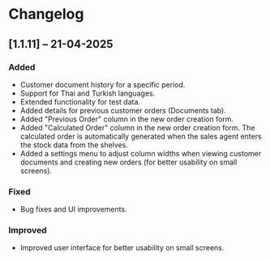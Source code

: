 # Changelog

## [1.1.11] – 21-04-2025

### Added
- Customer document history for a specific period.
- Support for Thai and Turkish languages.
- Extended functionality for test data.
- Added details for previous customer orders (Documents tab).
- Added "Previous Order" column in the new order creation form.
- Added "Calculated Order" column in the new order creation form. The calculated order is automatically generated when the sales agent enters the stock data from the shelves.
- Added a settings menu to adjust column widths when viewing customer documents and creating new orders (for better usability on small screens).

### Fixed
- Bug fixes and UI improvements.

### Improved
- Improved user interface for better usability on small screens.
